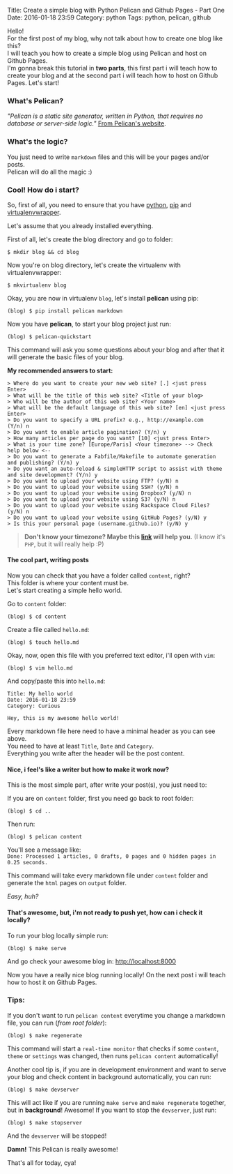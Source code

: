 Title: Create a simple blog with Python Pelican and Github Pages - Part One
Date: 2016-01-18 23:59
Category: python
Tags: python, pelican, github

Hello!<br/>
For the first post of my blog, why not talk about how to create one blog like this?<br/>
I will teach you how to create a simple blog using Pelican and host on Github Pages.<br/>
I'm gonna break this tutorial in **two parts**, this first part i will teach how to create your blog and at the second part i will teach how to host on Github Pages. Let's start!

### What's Pelican?
*"Pelican is a static site generator, written in Python, that requires no database or server-side logic."* [From Pelican's website](http://blog.getpelican.com/).

### What's the logic?
You just need to write `markdown` files and this will be your pages and/or posts.<br/> Pelican will do all the magic :)

### Cool! How do i start?

So, first of all, you need to ensure that you have [python](https://www.python.org "How to install Python"), [pip](https://pip.pypa.io/en/stable/installing/ "How to install Pip") and [virtualenvwrapper](https://virtualenvwrapper.readthedocs.org "How to install Virtualenvwrapper").

Let's assume that you already installed everything.

First of all, let's create the blog directory and go to folder:
```
$ mkdir blog && cd blog
```

Now you're on blog directory, let's create the virtualenv with virtualenvwrapper:
```
$ mkvirtualenv blog
```

Okay, you are now in virtualenv `blog`, let's install **pelican** using pip:
```
(blog) $ pip install pelican markdown
```

Now you have **pelican**, to start your blog project just run:
```
(blog) $ pelican-quickstart
```

This command will ask you some questions about your blog and after that it will generate the basic files of your blog.

**My recommended answers to start:**
```
> Where do you want to create your new web site? [.] <just press Enter>
> What will be the title of this web site? <Title of your blog>
> Who will be the author of this web site? <Your name>
> What will be the default language of this web site? [en] <just press Enter>
> Do you want to specify a URL prefix? e.g., http://example.com   (Y/n) n
> Do you want to enable article pagination? (Y/n) y
> How many articles per page do you want? [10] <just press Enter>
> What is your time zone? [Europe/Paris] <Your timezone> --> Check help below <--
> Do you want to generate a Fabfile/Makefile to automate generation and publishing? (Y/n) y
> Do you want an auto-reload & simpleHTTP script to assist with theme and site development? (Y/n) y
> Do you want to upload your website using FTP? (y/N) n
> Do you want to upload your website using SSH? (y/N) n
> Do you want to upload your website using Dropbox? (y/N) n
> Do you want to upload your website using S3? (y/N) n
> Do you want to upload your website using Rackspace Cloud Files? (y/N) n
> Do you want to upload your website using GitHub Pages? (y/N) y
> Is this your personal page (username.github.io)? (y/N) y
```
> **Don't know your timezone? Maybe this [link](http://php.net/manual/en/timezones.php) will help you.** (I know it's `PHP`, but it will really help :P)


#### The cool part, writing posts

Now you can check that you have a folder called `content`, right?<br/>
This folder is where your content must be.<br/>
Let's start creating a simple hello world.<br/>

Go to `content` folder:
```
(blog) $ cd content
```

Create a file called `hello.md`:
```
(blog) $ touch hello.md
```

Okay, now, open this file with you preferred text editor, i'll open with `vim`:
```
(blog) $ vim hello.md
```

And copy/paste this into `hello.md`:
```
Title: My hello world
Date: 2016-01-18 23:59
Category: Curious

Hey, this is my awesome hello world!
```

Every markdown file here need to have a minimal header as you can see above.<br/>
You need to have at least `Title`, `Date` and `Category`.<br/>
Everything you write after the header will be the post content.

#### Nice, i feel's like a writer but how to make it work now?

This is the most simple part, after write your post(s), you just need to:

If you are on `content` folder, first you need go back to root folder:
```
(blog) $ cd ..
```

Then run:

```
(blog) $ pelican content
```

You'll see a message like:<br/>
`Done: Processed 1 articles, 0 drafts, 0 pages and 0 hidden pages in 0.25 seconds.`

This command will take every markdown file under `content` folder and generate the `html` pages on `output` folder.

*Easy, huh?*

#### That's awesome, but, i'm not ready to push yet, how can i check it locally?

To run your blog locally simple run:
```
(blog) $ make serve
```

And go check your awesome blog in: [http://localhost:8000](http://localhost:8000)

Now you have a really nice blog running locally!
On the next post i will teach how to host it on Github Pages.

### Tips:

If you don't want to run `pelican content` everytime you change a markdown file, you can run (*from root folder*):
```
(blog) $ make regenerate
```

This command will start a `real-time monitor` that checks if some `content`, `theme` or `settings` was changed, then runs `pelican content` automatically!


Another cool tip is, if you are in development environment and want to serve your blog and check content in background automatically, you can run:
```
(blog) $ make devserver
```

This will act like if you are running `make serve` and `make regenerate` together, but in **background**! Awesome!
If you want to stop the `devserver`, just run:
```
(blog) $ make stopserver
```

And the `devserver` will be stopped!

**Damn!** This Pelican is really awesome!

That's all for today, cya!
